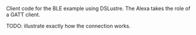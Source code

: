 Client code for the BLE example using DSLustre.
The Alexa takes the role of a GATT client.

TODO: illustrate exactly how the connection works.
